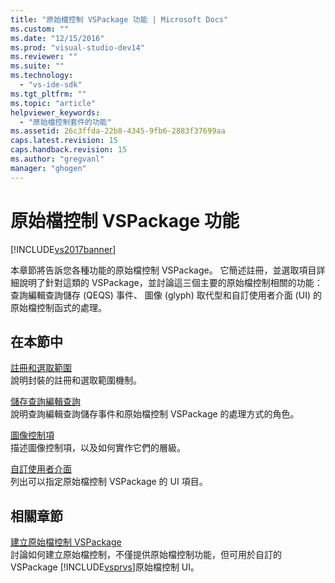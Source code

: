 ```yaml
---
title: "原始檔控制 VSPackage 功能 | Microsoft Docs"
ms.custom: ""
ms.date: "12/15/2016"
ms.prod: "visual-studio-dev14"
ms.reviewer: ""
ms.suite: ""
ms.technology: 
  - "vs-ide-sdk"
ms.tgt_pltfrm: ""
ms.topic: "article"
helpviewer_keywords: 
  - "原始檔控制套件的功能"
ms.assetid: 26c3ffda-22b8-4345-9fb6-2883f37699aa
caps.latest.revision: 15
caps.handback.revision: 15
ms.author: "gregvanl"
manager: "ghogen"
---
```

# 原始檔控制 VSPackage 功能
[!INCLUDE[vs2017banner](../../code-quality/includes/vs2017banner.md)]

本章節將告訴您各種功能的原始檔控制 VSPackage。  它簡述註冊，並選取項目詳細說明了針對這類的 VSPackage，並討論這三個主要的原始檔控制相關的功能： 查詢編輯查詢儲存 \(QEQS\) 事件、 圖像 \(glyph\) 取代型和自訂使用者介面 \(UI\) 的原始檔控制函式的處理。  
  
## 在本節中  
 [註冊和選取範圍](../../extensibility/internals/registration-and-selection-source-control-vspackage.md)  
 說明封裝的註冊和選取範圍機制。  
  
 [儲存查詢編輯查詢](../../extensibility/internals/query-edit-query-save-source-control-vspackage.md)  
 說明查詢編輯查詢儲存事件和原始檔控制 VSPackage 的處理方式的角色。  
  
 [圖像控制項](../../extensibility/internals/glyph-control-source-control-vspackage.md)  
 描述圖像控制項，以及如何實作它們的層級。  
  
 [自訂使用者介面](../../extensibility/internals/custom-user-interface-source-control-vspackage.md)  
 列出可以指定原始檔控制 VSPackage 的 UI 項目。  
  
## 相關章節  
 [建立原始檔控制 VSPackage](../../extensibility/internals/creating-a-source-control-vspackage.md)  
 討論如何建立原始檔控制，不僅提供原始檔控制功能，但可用於自訂的 VSPackage [!INCLUDE[vsprvs](../../code-quality/includes/vsprvs_md.md)]原始檔控制 UI。